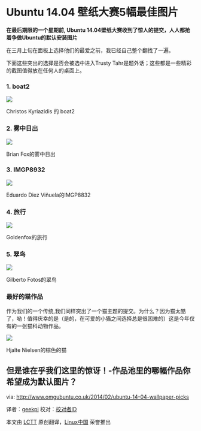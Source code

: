 Ubuntu 14.04 壁纸大赛5幅最佳图片
================================================================================
**在最后期限的一个星期前, Ubuntu 14.04壁纸大赛收到了惊人的提交，人人都抢着争做Ubuntu的默认安装图片**

在三月上旬在面板上选择他们的最爱之前，我已经自己整个翻找了一遍。

下面这些突出的选择是否会被选中进入Trusty Tahr是题外话；这些都是一些精彩的截图值得放在任何人的桌面上。

### 1. boat2 ###

![](http://farm4.staticflickr.com/3786/12591084605_eab070c898_c.jpg)

Christos Kyriazidis 的 boat2

### 2. 雾中日出 ###

![](http://farm6.staticflickr.com/5476/11416120446_00468648c1_c.jpg)

Brian Fox的雾中日出

### 3. IMGP8932 ###

![](http://farm8.staticflickr.com/7439/11220682974_17279ce2cf_c.jpg)

Eduardo Diez Viñuela的IMGP8832

### 4. 旅行 ###

![](http://www.flickr.com/photos/goldenfox27/12735618625/)

Goldenfox的旅行

### 5. 翠鸟 ###

![](http://farm8.staticflickr.com/7329/12484570105_edc0f23381_c.jpg)

Gilberto Fotos的翠鸟

### 最好的猫作品 ###

作为我们的一个传统,我们同样突出了一个猫主题的提交。为什么？因为猫太酷了，呦！值得庆幸的是（是的，在可爱的小猫之间选择总是很困难的）这是今年仅有的一张猫科动物作品。

![](http://farm4.staticflickr.com/3832/12508968534_8001f4e951_c.jpg)

Hjalte Nielsen的棕色的猫

但是谁在乎我们这里的惊讶！-作品池里的哪幅作品你希望成为默认图片？
--------------------------------------------------------------------------------

via: http://www.omgubuntu.co.uk/2014/02/ubuntu-14-04-wallpaper-picks

译者：[geekpi](https://github.com/geekpi) 校对：[校对者ID](https://github.com/校对者ID)

本文由 [LCTT](https://github.com/LCTT/TranslateProject) 原创翻译，[Linux中国](http://linux.cn/) 荣誉推出

[1]:
[2]:
[3]:
[4]:
[5]:
[6]:
[7]:
[8]:
[9]:
[10]:
[11]:
[12]:
